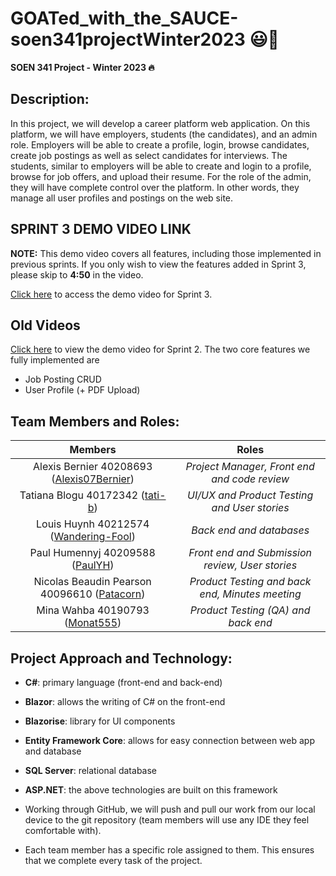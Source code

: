 # GOATed_with_the_SAUCE-soen341projectWinter2023 😃💯

**SOEN 341 Project - Winter 2023 🔥**


## Description:

In this project, we will develop a career platform web application. On this platform, we will have employers, students (the candidates), and an admin role. Employers will be able to create a profile, login, browse candidates, create job postings as well as select candidates for interviews. The students, similar to employers will be able to create and login to a profile, browse for job offers, and upload their resume. For the role of the admin, they will have complete control over the platform. In other words, they manage all user profiles and postings on the web site.

## SPRINT 3 DEMO VIDEO LINK
**NOTE:** This demo video covers all features, including those implemented in previous sprints. If you only wish to view the features added in Sprint 3, please skip to **4:50** in the video.

[Click here](https://drive.google.com/file/d/1SDKrrqiDeL1R4NIel5G6c5udiGiDIuHO/view?usp=share_link) to access the demo video for Sprint 3.

## Old Videos
[Click here](https://drive.google.com/file/d/1U-_rpD2ZnDid1fWYgRwbwdHGlMgvlIha/view?usp=sharing) to view the demo video for Sprint 2.
The two core features we fully implemented are 
- Job Posting CRUD
- User Profile (+ PDF Upload)

## Team Members and Roles:

| Members | Roles |
| :----: | :----: |
| Alexis Bernier 40208693 ([Alexis07Bernier](https://github.com/Alexis07Bernier)) | _Project Manager, Front end and code review_ |
| Tatiana Blogu 40172342 ([tati-b](https://github.com/tati-b)) | _UI/UX and Product Testing and User stories_ |
| Louis Huynh 40212574 ([Wandering-Fool](https://github.com/Wandering-Fool)) | _Back end and databases_ |
| Paul Humennyj 40209588 ([PaulYH](https://github.com/PaulYH)) | _Front end and Submission review, User stories_ |
| Nicolas Beaudin Pearson 40096610 ([Patacorn](https://github.com/Patacorn)) | _Product Testing and back end, Minutes meeting_ |
| Mina Wahba 40190793 ([Monat555](https://github.com/Monat555)) | _Product Testing (QA) and back end_ |


## Project Approach and Technology:

- **C#**: primary language (front-end and back-end)
- **Blazor**: allows the writing of C# on the front-end
- **Blazorise**: library for UI components
- **Entity Framework Core**: allows for easy connection between web app and database
- **SQL Server**: relational database
- **ASP.NET**: the above technologies are built on this framework

- Working through GitHub, we will push and pull our work from our local device to the git repository (team members will use any IDE they feel comfortable with).
- Each team member has a specific role assigned to them. This ensures that we complete every task of the project.

